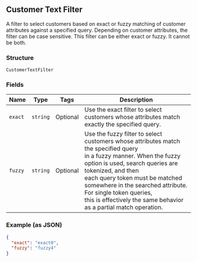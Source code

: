 ## Customer Text Filter

A filter to select customers based on exact or fuzzy matching of
customer attributes against a specified query. Depending on customer attributes, 
the filter can be case sensitive. This filter can be either exact or fuzzy. It cannot be both.

### Structure

`CustomerTextFilter`

### Fields

| Name | Type | Tags | Description |
|  --- | --- | --- | --- |
| `exact` | `string` | Optional | Use the exact filter to select customers whose attributes match exactly the specified query. |
| `fuzzy` | `string` | Optional | Use the fuzzy filter to select customers whose attributes match the specified query <br>in a fuzzy manner. When the fuzzy option is used, search queries are tokenized, and then <br>each query token must be matched somewhere in the searched attribute. For single token queries, <br>this is effectively the same behavior as a partial match operation. |

### Example (as JSON)

```json
{
  "exact": "exact0",
  "fuzzy": "fuzzy4"
}
```

